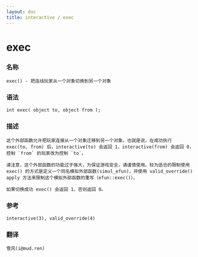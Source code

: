 ```yaml
---
layout: doc
title: interactive / exec
---
```

# exec

### 名称

    exec() - 把连线玩家从一个对象切换到另一个对象

### 语法

    int exec( object to, object from );

### 描述

    这个外部函数允许把玩家连接从一个对象迁移到另一个对象。也就是说，在成功执行 exec(to, from) 后，interactive(to) 会返回 1，interactive(from) 会返回 0，控制 `from` 的玩家改为控制 `to`。

    请注意，这个外部函数的功能过于强大，为保证游戏安全，请谨慎使用。较为适合的限制使用 exec() 的方式是定义一个同名模拟外部函数(simul_efun)，并使用 valid_override() apply 方法来限制这个模拟外部函数的重写（efun::exec()）。

    如果切换成功 exec() 会返回 1，否则返回 0。

### 参考

    interactive(3), valid_override(4)

### 翻译

    雪风(i@mud.ren)
